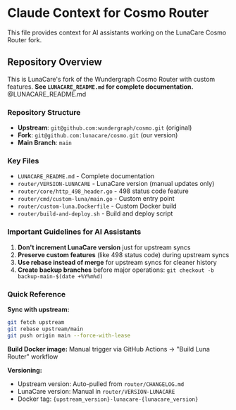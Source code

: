# Claude Context for Cosmo Router

This file provides context for AI assistants working on the LunaCare Cosmo Router fork.

## Repository Overview

This is LunaCare's fork of the Wundergraph Cosmo Router with custom features. **See `LUNACARE_README.md` for complete documentation.**
@LUNACARE_README.md

### Repository Structure
- **Upstream**: `git@github.com:wundergraph/cosmo.git` (original)
- **Fork**: `git@github.com:lunacare/cosmo.git` (our version)
- **Main Branch**: `main`

### Key Files
- `LUNACARE_README.md` - Complete documentation
- `router/VERSION-LUNACARE` - LunaCare version (manual updates only)
- `router/core/http_498_header.go` - 498 status code feature
- `router/cmd/custom-luna/main.go` - Custom entry point
- `router/custom-luna.Dockerfile` - Custom Docker build
- `router/build-and-deploy.sh` - Build and deploy script

### Important Guidelines for AI Assistants

1. **Don't increment LunaCare version** just for upstream syncs
2. **Preserve custom features** (like 498 status code) during upstream syncs
3. **Use rebase instead of merge** for upstream syncs for cleaner history
4. **Create backup branches** before major operations: `git checkout -b backup-main-$(date +%Y%m%d)`

### Quick Reference

**Sync with upstream:**
```bash
git fetch upstream
git rebase upstream/main
git push origin main --force-with-lease
```

**Build Docker image:**
Manual trigger via GitHub Actions → "Build Luna Router" workflow

**Versioning:**
- Upstream version: Auto-pulled from `router/CHANGELOG.md`
- LunaCare version: Manual in `router/VERSION-LUNACARE`
- Docker tag: `{upstream_version}-lunacare-{lunacare_version}`
